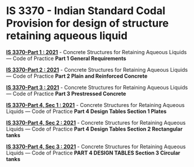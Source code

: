 # IS 3370 - Indian Standard Codal Provision for design of structure retaining aqueous liquid

**[IS 3370-Part 1 : 2021](3370_1_2021.pdf)** - Concrete Structures for Retaining Aqueous Liquids — Code of Practice **Part 1 General Requirements**

**[IS 3370-Part 2 : 2021](3370_2_2021.pdf)** - Concrete Structures for Retaining Aqueous Liquids — Code of Practice **Part 2 Plain and Reinforced Concrete**

**[IS 3370-Part 3 : 2021](3370_3_2021.pdf)** - Concrete Structures for Retaining Aqueous Liquids — Code of Practice **Part 3 Prestressed Concrete**

**[IS 3370-Part 4, Sec 1 : 2021]()** - Concrete Structures for Retaining Aqueous Liquids — Code of Practice **Part 4 Design Tables Section 1 Plates**

**[IS 3370-Part 4, Sec 2 : 2021]()** - Concrete Structures for Retaining Aqueous Liquids — Code of Practice **Part 4 Design Tables Section 2 Rectangular tanks**

**[IS 3370-Part 4, Sec 3 : 2021]()** - Concrete Structures for Retaining Aqueous Liquids — Code of Practice **PART 4 DESIGN TABLES Section 3 Circular tanks**
